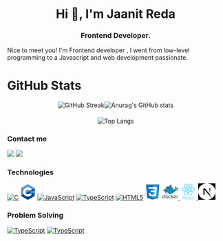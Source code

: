 <h1 align="center">Hi 👋, I'm Jaanit Reda</h1>
<h3 align="center"> Frontend Developer.</h3>


  Nice to meet you!  I'm Frontend developer , I went from low-level programming to a Javascript and web development passionate.

# GitHub Stats



<div align="left">
 <div style="display: flex; justify-content: center; margin-top: 20px;">
     <img src="https://streak-stats.demolab.com/?user=jaanit&show_icons=true&theme=transparent" alt="GitHub Streak"/>
    <img src="https://github-readme-stats.vercel.app/api?username=jaanit&show_icons=true&theme=transparent" alt="Anurag's GitHub stats"/>
  </div>
  </div>
  <!-- Two sections in a column -->

  <!-- One section on the left -->
  <div style="display: flex; justify-content: center; margin-top: 20px;">
    <img src="https://github-readme-stats.vercel.app/api/top-langs/?username=jaanit&show_icons=true&theme=transparent" alt="Top Langs"/>
  </div>

</div>


### Contact me 

<p><a href="https://www.twitter.com/redajaanit"><img src="https://img.shields.io/badge/twitter-%231DA1F2.svg?&style=for-the-badge&logo=twitter&logoColor=white" height=25></a> <a href="https://www.linkedin.com/in/reda-jaanit-008a0823a/"><img src="https://img.shields.io/badge/linkedin-%230077B5.svg?&style=for-the-badge&logo=linkedin&logoColor=white" height=25></a>
<!-- <a href="https://www.cprogramming.com/" target="_blank" rel="noreferrer"> <img src="https://raw.githubusercontent.com/devicons/devicon/master/icons/c/c-original.svg" alt="c" width="25" height="25"/> </a> <a href="https://www.cprogramming.com/" target="_blank" rel="noreferrer"> <img src="https://user-images.githubusercontent.com/42747200/46140125-da084900-c26d-11e8-8ea7-c45ae6306309.png" alt="c" width="23" height="24"/> </a> <a href="https://www.python.org" target="_blank" rel="noreferrer"> <img 
src="https://raw.githubusercontent.com/devicons/devicon/master/icons/python/python-original.svg" alt="python" width="40" height="25"/></a> -->

### Technologies

<p align="left">
<a href="https://docs.microsoft.com/en-us/cpp/?view=msvc-170" target="_blank" rel="noreferrer"><img src="https://raw.githubusercontent.com/danielcranney/readme-generator/main/public/icons/skills/c-colored.svg" width="36" height="36" alt="C" /></a>
  <a href="https://docs.microsoft.com/en-us/cpp/?view=msvc-170" target="_blank" rel="noreferrer"><img src="https://raw.githubusercontent.com/devicons/devicon/master/icons/cplusplus/cplusplus-original.svg" width="36" height="36" alt="C++" /></a>
<a href="https://developer.mozilla.org/en-US/docs/Web/JavaScript" target="_blank" rel="noreferrer"><img src="https://raw.githubusercontent.com/danielcranney/readme-generator/main/public/icons/skills/javascript-colored.svg" width="36" height="36" alt="JavaScript" /></a>
<a href="https://www.typescriptlang.org/" target="_blank" rel="noreferrer"><img src="https://raw.githubusercontent.com/danielcranney/readme-generator/main/public/icons/skills/typescript-colored.svg" width="36" height="36" alt="TypeScript" /></a>
<a href="https://developer.mozilla.org/en-US/docs/Glossary/HTML5" target="_blank" rel="noreferrer"><img src="https://raw.githubusercontent.com/danielcranney/readme-generator/main/public/icons/skills/html5-colored.svg" width="36" height="36" alt="HTML5" /></a>
  <a href="https://developer.mozilla.org/en-US/docs/Web/CSS" target="_blank" rel="noreferrer"><img src="https://raw.githubusercontent.com/devicons/devicon/master/icons/css3/css3-original.svg" width="36" height="36" alt="HTML5" /></a>
<a href="https://developer.mozilla.org/en-US/docs/Web/CSS" target="_blank" rel="noreferrer"><img src="https://raw.githubusercontent.com/devicons/devicon/master/icons/docker/docker-original-wordmark.svg" width="38" height="38" alt="Docker" />
</a>
  <a href="https://reactjs.org/" target="_blank" rel="noreferrer">
  <img src="https://raw.githubusercontent.com/devicons/devicon/master/icons/react/react-original-wordmark.svg" width="38" height="38" alt="ReactJS" />
</a>
<a href="https://nextjs.org/" target="_blank" rel="noreferrer">
  <img src="https://raw.githubusercontent.com/devicons/devicon/master/icons/nextjs/nextjs-original.svg" width="40" height="38" style="filter: invert(100%);" alt="Next.js" />
</a>


</p>

 ### Problem Solving 

 <a href="https://codeforces.com/profile/lagala/" target="_blank" rel="noreferrer"><img src="https://art.npanuhin.me/SVG/Codeforces/Codeforces.colored.svg" width="36" height="36" alt="TypeScript" /></a>
 <a href="https://www.codingame.com/profile/e394a01d83bedd4f6bca928d799734d24294584/" target="_blank" rel="noreferrer"><img src="https://cdn.cdnlogo.com/logos/c/58/codingame.svg" width="32" height="32" alt="TypeScript" /></a>






